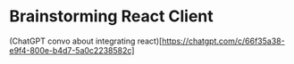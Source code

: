 # Brainstorming React Client

(ChatGPT convo about integrating react)[https://chatgpt.com/c/66f35a38-e9f4-800e-b4d7-5a0c2238582c]
